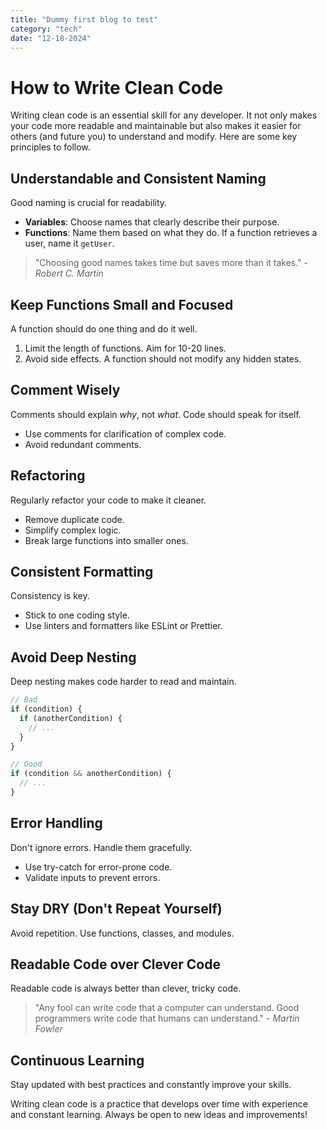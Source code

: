 ```yaml
---
title: "Dummy first blog to test"
category: "tech"
date: "12-18-2024"
---
```


# How to Write Clean Code

Writing clean code is an essential skill for any developer. It not only makes your code more readable and maintainable but also makes it easier for others (and future you) to understand and modify. Here are some key principles to follow.

## Understandable and Consistent Naming

Good naming is crucial for readability.

- **Variables**: Choose names that clearly describe their purpose.
- **Functions**: Name them based on what they do. If a function retrieves a user, name it `getUser`.

> "Choosing good names takes time but saves more than it takes." - _Robert C. Martin_

## Keep Functions Small and Focused

A function should do one thing and do it well.

1. Limit the length of functions. Aim for 10-20 lines.
2. Avoid side effects. A function should not modify any hidden states.

## Comment Wisely

Comments should explain _why_, not _what_. Code should speak for itself.

- Use comments for clarification of complex code.
- Avoid redundant comments.

## Refactoring

Regularly refactor your code to make it cleaner.

- Remove duplicate code.
- Simplify complex logic.
- Break large functions into smaller ones.

## Consistent Formatting

Consistency is key.

- Stick to one coding style.
- Use linters and formatters like ESLint or Prettier.

## Avoid Deep Nesting

Deep nesting makes code harder to read and maintain.

```javascript
// Bad
if (condition) {
  if (anotherCondition) {
    // ...
  }
}

// Good
if (condition && anotherCondition) {
  // ...
}
```

## Error Handling

Don't ignore errors. Handle them gracefully.

- Use try-catch for error-prone code.
- Validate inputs to prevent errors.

## Stay DRY (Don't Repeat Yourself)

Avoid repetition. Use functions, classes, and modules.

## Readable Code over Clever Code

Readable code is always better than clever, tricky code.

> "Any fool can write code that a computer can understand. Good programmers write code that humans can understand." - _Martin Fowler_

## Continuous Learning

Stay updated with best practices and constantly improve your skills.

Writing clean code is a practice that develops over time with experience and constant learning. Always be open to new ideas and improvements!